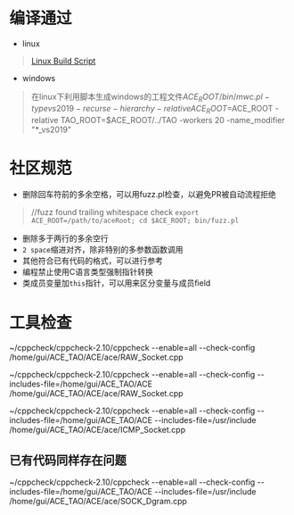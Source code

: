 
# 编译通过
+ linux
> [Linux Build Script](https://github.com/smithAchang/studyTips/tree/master/ace/compile/linux_build.sh)

+ windows
> 在linux下利用脚本生成windows的工程文件$ACE_ROOT/bin/mwc.pl -type vs2019 -recurse -hierarchy -relative ACE_ROOT=$ACE_ROOT -relative TAO_ROOT=$ACE_ROOT/../TAO -workers 20 -name_modifier "*_vs2019"


# 社区规范
+ 删除回车符前的多余空格，可以用fuzz.pl检查，以避免PR被自动流程拒绝
>
> //fuzz found trailing whitespace check
> `export ACE_ROOT=/path/to/aceRoot; cd $ACE_ROOT; bin/fuzz.pl`
 
+ 删除多于两行的多余空行
+ `2 space`缩进对齐，除非特别的多参数函数调用
+ 其他符合已有代码的格式，可以进行参考
+ 编程禁止使用C语言类型强制指针转换
+ 类成员变量加`this`指针，可以用来区分变量与成员field


# 工具检查
~/cppcheck/cppcheck-2.10/cppcheck --enable=all --check-config /home/gui/ACE_TAO/ACE/ace/RAW_Socket.cpp

~/cppcheck/cppcheck-2.10/cppcheck --enable=all --check-config --includes-file=/home/gui/ACE_TAO/ACE /home/gui/ACE_TAO/ACE/ace/RAW_Socket.cpp

 ~/cppcheck/cppcheck-2.10/cppcheck --enable=all --check-config --includes-file=/home/gui/ACE_TAO/ACE   --includes-file=/usr/include  /home/gui/ACE_TAO/ACE/ace/ICMP_Socket.cpp

## 已有代码同样存在问题
  ~/cppcheck/cppcheck-2.10/cppcheck --enable=all --check-config --includes-file=/home/gui/ACE_TAO/ACE   --includes-file=/usr/include  /home/gui/ACE_TAO/ACE/ace/SOCK_Dgram.cpp


